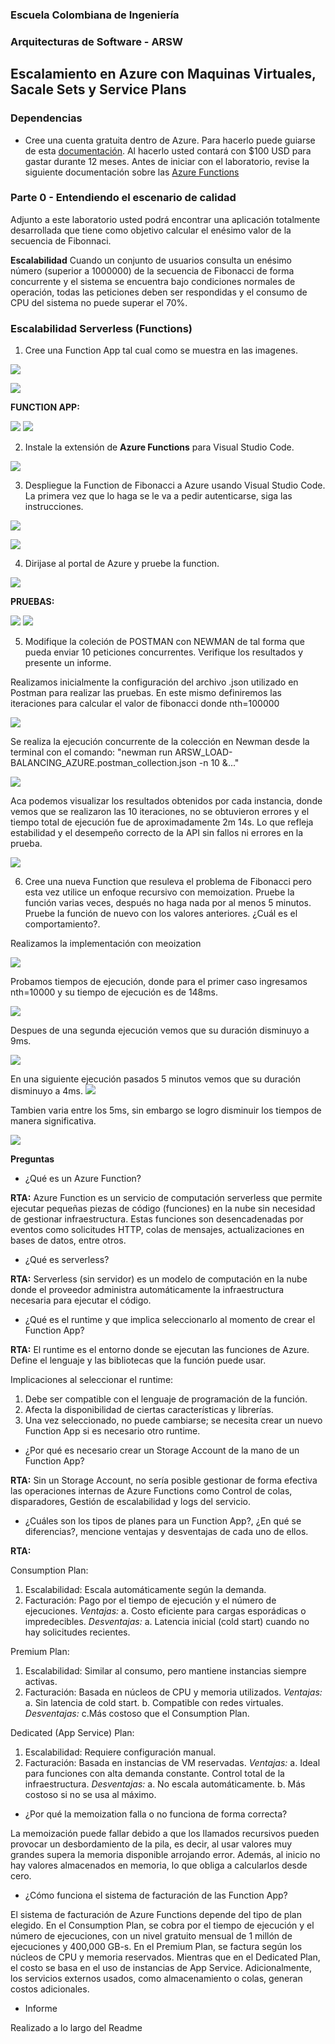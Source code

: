 ### Escuela Colombiana de Ingeniería
### Arquitecturas de Software - ARSW

## Escalamiento en Azure con Maquinas Virtuales, Sacale Sets y Service Plans

### Dependencias
* Cree una cuenta gratuita dentro de Azure. Para hacerlo puede guiarse de esta [documentación](https://azure.microsoft.com/es-es/free/students/). Al hacerlo usted contará con $100 USD para gastar durante 12 meses.
Antes de iniciar con el laboratorio, revise la siguiente documentación sobre las [Azure Functions](https://www.c-sharpcorner.com/article/an-overview-of-azure-functions/)

### Parte 0 - Entendiendo el escenario de calidad

Adjunto a este laboratorio usted podrá encontrar una aplicación totalmente desarrollada que tiene como objetivo calcular el enésimo valor de la secuencia de Fibonnaci.

**Escalabilidad**
Cuando un conjunto de usuarios consulta un enésimo número (superior a 1000000) de la secuencia de Fibonacci de forma concurrente y el sistema se encuentra bajo condiciones normales de operación, todas las peticiones deben ser respondidas y el consumo de CPU del sistema no puede superar el 70%.

### Escalabilidad Serverless (Functions)

1. Cree una Function App tal cual como se muestra en las  imagenes.

![](images/part3/part3-function-config.png)

![](images/part3/part3-function-configii.png)

**FUNCTION APP:**

![](images/P1-01.PNG)
![](images/P1-02.PNG)

2. Instale la extensión de **Azure Functions** para Visual Studio Code.

![](images/part3/part3-install-extension.png)



3. Despliegue la Function de Fibonacci a Azure usando Visual Studio Code. La primera vez que lo haga se le va a pedir autenticarse, siga las instrucciones.

![](images/part3/part3-deploy-function-1.png)

![](images/part3/part3-deploy-function-2.png)

4. Dirijase al portal de Azure y pruebe la function.

![](images/part3/part3-test-function.png)

**PRUEBAS:**

![](images/P4-01.PNG)
![](images/P4-02.PNG)

5. Modifique la coleción de POSTMAN con NEWMAN de tal forma que pueda enviar 10 peticiones concurrentes. Verifique los resultados y presente un informe.

Realizamos inicialmente la configuración del archivo .json utilizado en Postman para realizar las pruebas.
En este mismo definiremos las iteraciones para calcular el valor de fibonacci donde nth=100000

![](images/P5-01.PNG)

Se realiza la ejecución concurrente de la colección en Newman desde la terminal con el comando:
"newman run ARSW_LOAD-BALANCING_AZURE.postman_collection.json -n 10 &..."

![](images/P5-02.PNG)

Aca podemos visualizar los resultados obtenidos por cada instancia, donde vemos que se realizaron las 10 iteraciones, no se obtuvieron errores y el tiempo total de ejecución fue de aproximadamente  2m 14s. Lo que refleja estabilidad y el desempeño correcto de la API sin fallos ni errores en la prueba.

![](images/P5-03.PNG)

6. Cree una nueva Function que resuleva el problema de Fibonacci pero esta vez utilice un enfoque recursivo con memoization. Pruebe la función varias veces, después no haga nada por al menos 5 minutos. Pruebe la función de nuevo con los valores anteriores. ¿Cuál es el comportamiento?.

Realizamos la implementación con meoization

![](images/P6-05.png)

Probamos tiempos de ejecución, donde para el primer caso ingresamos nth=10000 y su tiempo de ejecución es de 148ms.

![](images/P6-01.PNG)

Despues de una segunda ejecución vemos que su duración disminuyo a 9ms.

![](images/P6-02.PNG)

En una siguiente ejecución pasados 5 minutos vemos que su duración disminuyo a 4ms.
![](images/P6-03.PNG)

Tambien varia entre los 5ms, sin embargo se logro disminuir los tiempos de manera significativa.

![](images/P6-04.PNG)

**Preguntas**

* ¿Qué es un Azure Function?

**RTA:**
Azure Function es un servicio de computación serverless que permite ejecutar pequeñas piezas de código (funciones) en la nube sin necesidad de gestionar infraestructura. Estas funciones son desencadenadas por eventos como solicitudes HTTP, colas de mensajes, actualizaciones en bases de datos, entre otros.

* ¿Qué es serverless?

**RTA:**
Serverless (sin servidor) es un modelo de computación en la nube donde el proveedor administra automáticamente la infraestructura necesaria para ejecutar el código.

* ¿Qué es el runtime y que implica seleccionarlo al momento de crear el Function App?

**RTA:**
El runtime es el entorno donde se ejecutan las funciones de Azure. Define el lenguaje y las bibliotecas que la función puede usar.

Implicaciones al seleccionar el runtime:
1. Debe ser compatible con el lenguaje de programación de la función.
2. Afecta la disponibilidad de ciertas características y librerías.
3. Una vez seleccionado, no puede cambiarse; se necesita crear un nuevo Function App si es necesario otro runtime.

* ¿Por qué es necesario crear un Storage Account de la mano de un Function App?

**RTA:**
Sin un Storage Account, no sería posible gestionar de forma efectiva las operaciones internas de Azure Functions como Control de colas, disparadores, Gestión de escalabilidad y logs del servicio.

* ¿Cuáles son los tipos de planes para un Function App?, ¿En qué se diferencias?, mencione ventajas y desventajas de cada uno de ellos.

**RTA:**

Consumption Plan:

1. Escalabilidad: Escala automáticamente según la demanda.
2. Facturación: Pago por el tiempo de ejecución y el número de ejecuciones.
*Ventajas:*
a. Costo eficiente para cargas esporádicas o impredecibles.
*Desventajas:*
a. Latencia inicial (cold start) cuando no hay solicitudes recientes.

Premium Plan:

1. Escalabilidad: Similar al consumo, pero mantiene instancias siempre activas.
2. Facturación: Basada en núcleos de CPU y memoria utilizados.
*Ventajas:*
a. Sin latencia de cold start.
b. Compatible con redes virtuales.
*Desventajas:*
c.Más costoso que el Consumption Plan.

Dedicated (App Service) Plan:

1. Escalabilidad: Requiere configuración manual.
2. Facturación: Basada en instancias de VM reservadas.
*Ventajas:*
a. Ideal para funciones con alta demanda constante.
Control total de la infraestructura.
*Desventajas:*
a. No escala automáticamente.
b. Más costoso si no se usa al máximo.



* ¿Por qué la memoization falla o no funciona de forma correcta?

La memoización puede fallar debido a que los llamados recursivos pueden provocar un desbordamiento de la pila, es decir, al usar valores muy grandes supera la memoria disponible arrojando error. Además, al inicio no hay valores almacenados en memoria, lo que obliga a calcularlos desde cero.

* ¿Cómo funciona el sistema de facturación de las Function App?

El sistema de facturación de Azure Functions depende del tipo de plan elegido. 
En el Consumption Plan, se cobra por el tiempo de ejecución y el número de ejecuciones, con un nivel gratuito mensual de 1 millón de ejecuciones y 400,000 GB-s. 
En el Premium Plan, se factura según los núcleos de CPU y memoria reservados. 
Mientras que en el Dedicated Plan, el costo se basa en el uso de instancias de App Service. Adicionalmente, los servicios externos usados, como almacenamiento o colas, generan costos adicionales.

* Informe

Realizado a lo largo del Readme
